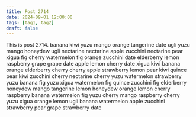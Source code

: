 ```yaml
---
title: Post 2714
date: 2024-09-01 12:00:00
tags: [tag1, tag2]
draft: false
---
```

This is post 2714.
banana
kiwi
yuzu
mango
orange
tangerine
date
ugli
yuzu
mango
honeydew
ugli
nectarine
nectarine
apple
zucchini
nectarine
pear
xigua
fig
cherry
watermelon
fig
orange
zucchini
date
elderberry
lemon
raspberry
grape
grape
date
apple
lemon
cherry
date
xigua
kiwi
banana
orange
elderberry
cherry
cherry
apple
strawberry
lemon
pear
kiwi
quince
pear
kiwi
zucchini
cherry
nectarine
cherry
yuzu
watermelon
strawberry
yuzu
banana
fig
yuzu
xigua
watermelon
fig
quince
zucchini
fig
elderberry
honeydew
mango
tangerine
lemon
honeydew
orange
lemon
cherry
raspberry
banana
watermelon
fig
yuzu
cherry
mango
raspberry
cherry
yuzu
xigua
orange
lemon
ugli
banana
watermelon
apple
zucchini
strawberry
pear
grape
strawberry
date
